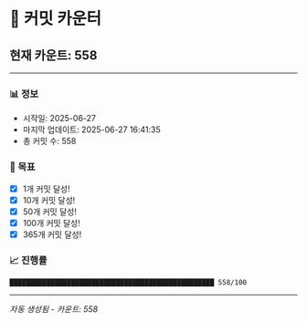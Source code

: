 # 🔢 커밋 카운터

## 현재 카운트: 558

---

### 📊 정보
- 시작일: 2025-06-27
- 마지막 업데이트: 2025-06-27 16:41:35
- 총 커밋 수: 558

### 🎯 목표
- [x] 1개 커밋 달성!
- [x] 10개 커밋 달성!
- [x] 50개 커밋 달성!
- [x] 100개 커밋 달성!
- [x] 365개 커밋 달성!

### 📈 진행률
```
██████████████████████████████████████████████████ 558/100
```

---
*자동 생성됨 - 카운트: 558*
